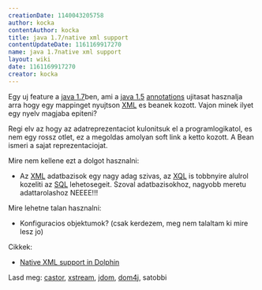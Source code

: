 ```yaml
---
creationDate: 1140043205758 
author: kocka 
contentAuthor: kocka 
title: java 1.7/native xml support 
contentUpdateDate: 1161169917270 
name: java 1.7native xml support 
layout: wiki 
date: 1161169917270 
creator: kocka 
---
```

Egy uj feature a [java 1.7](../java%201.7.html)ben, ami a [java 1.5](../java%201.5.html) [annotations](../annotations.html) ujitasat hasznalja arra hogy egy mappinget nyujtson [XML](../XML.html) es beanek kozott. Vajon minek ilyet egy nyelv magjaba epiteni?

Regi elv az hogy az adatreprezentaciot kulonitsuk el a programlogikatol, es nem egy rossz otlet, ez a megoldas amolyan soft link a ketto kozott. A Bean ismeri a sajat reprezentaciojat.

Mire nem kellene ezt a dolgot hasznalni:

*   Az [XML](../XML.html) adatbazisok egy nagy adag szivas, az [XQL](../xql.html) is tobbnyire alulrol kozeliti az [SQL](../SQL.html) lehetosegeit. Szoval adatbazisokhoz, nagyobb meretu adattarolashoz NEEEE!!!



Mire lehetne talan hasznalni:
*   Konfiguracios objektumok? (csak kerdezem, meg nem talaltam ki mire lesz jo)



Cikkek:
*   [Native XML support in Dolphin ](http://weblogs.java.net/blog/kirillcool/archive/2005/07/native_xml_supp.html)



Lasd meg: [castor](../castor.html), [xstream](../xstream.html), [jdom](../jdom.html), [dom4j](../dom4j.html), satobbi

